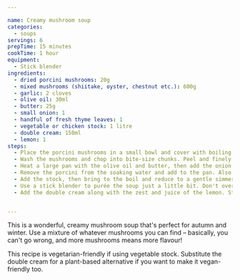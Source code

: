 ```yaml
---

name: Creamy mushroom soup
categories:
  - soups
servings: 6
prepTime: 15 minutes
cookTime: 1 hour
equipment:
  - Stick blender
ingredients:
  - dried porcini mushrooms: 20g
  - mixed mushrooms (shiitake, oyster, chestnut etc.): 600g
  - garlic: 2 cloves
  - olive oil: 30ml
  - butter: 25g
  - small onion: 1
  - handful of fresh thyme leaves: 1
  - vegetable or chicken stock: 1 litre
  - double cream: 150ml
  - lemon: 1
steps:
  - Place the porcini mushrooms in a small bowl and cover with boiling water. Set to one side and leave to soak.
  - Wash the mushrooms and chop into bite-size chunks. Peel and finely chop the onion and garlic.
  - Heat a large pan with the olive oil and butter, then add the onion, garlic, and thyme leaves. Cook for about 5-7 minutes until the onion just starts to brown, then tip in the mushrooms.
  - Remove the porcini from the soaking water and add to the pan. Also add the water they were soaking in – pass it through a sieve or a muslin first, as it may contain some grit from the mushrooms. Cook uncovered, stirring occasionally, for about 20 minutes or until the liquid has disappeared and the mushrooms are starting to brown.
  - Add the stock, then bring to the boil and reduce to a gentle simmer.
  - Use a stick blender to purée the soup just a little bit. Don't overdo it – you aren't going for mushy mushrooms here, and you still want plenty of texture. Leave for 30 minutes, stirring occasionally.
  - Add the double cream along with the zest and juice of the lemon. Stir to combine, then season to taste and serve – ideally with a swirl of cream and a sprinkle of thyme on top.


---
```


This is a wonderful, creamy mushroom soup that's perfect for autumn and winter. Use a mixture of whatever mushrooms you can find – basically, you can't go wrong, and more mushrooms means more flavour!

This recipe is vegetarian-friendly if using vegetable stock. Substitute the double cream for a plant-based alternative if you want to make it vegan-friendly too.
